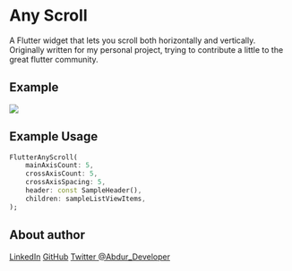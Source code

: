 # Any Scroll

A Flutter widget that lets you scroll both horizontally and vertically. Originally written for my personal project, trying to contribute a little to the great flutter community.

## Example

![](gif/any_scroll_example.gif)

## Example Usage
```dart
FlutterAnyScroll(
    mainAxisCount: 5,
    crossAxisCount: 5,
    crossAxisSpacing: 5,
    header: const SampleHeader(),
    children: sampleListViewItems,
);
```

## About author
<a class="github-button" href="https://linkedin.com/in/knowabdur" aria-label="LinkedIn">LinkedIn</a>
<a class="github-button" href="https://github.com/AbdurM" aria-label="GitHub">GitHub</a>
<a class="github-button" href="https://twitter.com/Abdur_Developer" aria-label="Twitter @Abdur_Developer">Twitter @Abdur_Developer</a>
